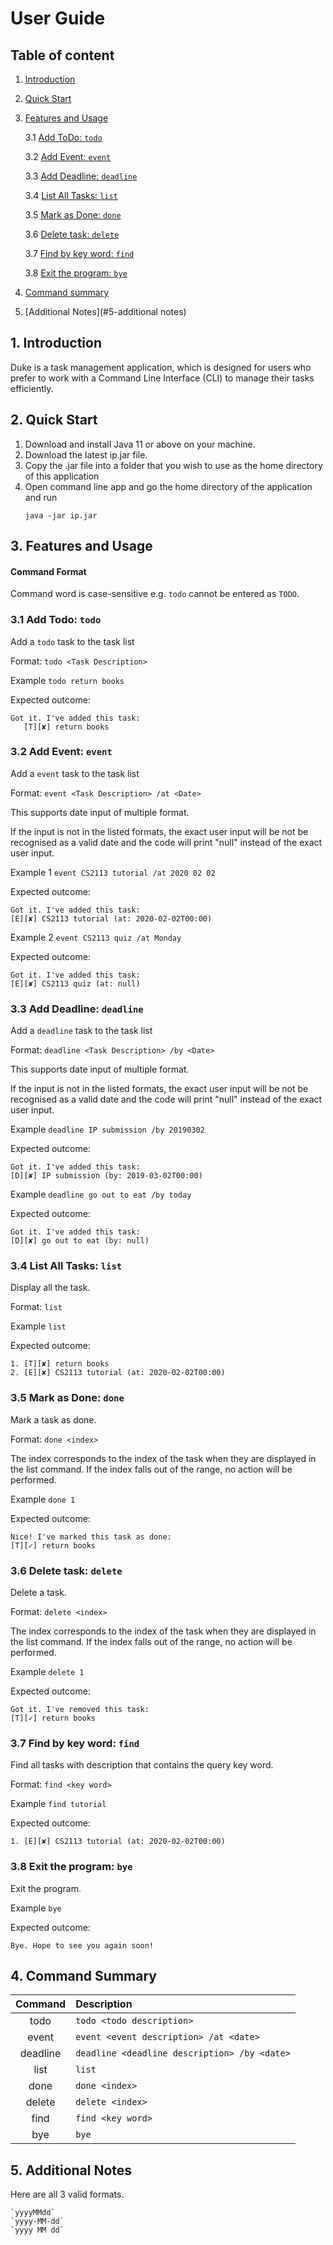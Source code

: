 # User Guide

## Table of content

1. [Introduction](#1-introduction)
2. [Quick Start](#2-quick-start)
3. [Features and Usage](#3-features-and-usage)
    
    3.1 [Add ToDo: `todo`](#31-add-todo-todo)
    
    3.2 [Add Event: `event`](#32-add-event-event)

    3.3 [Add Deadline: `deadline`](#33-add-deadline-deadline)

    3.4 [List All Tasks: `list`](#34-list-all-list)
    
    3.5 [Mark as Done: `done`](#35-mark-as-done-done)

    3.6 [Delete task: `delete`](#36-delete-task-delete)

    3.7 [Find by key word: `find`](#37-find-by-key-word-find)
    
    3.8 [Exit the program: `bye`](#39-exit-the-program-bye)
    
4. [Command summary](#4-command-summary)
5. [Additional Notes](#5-additional notes)


## 1. Introduction
Duke is a task management application, which is designed for users who prefer 
to work with a Command Line Interface (CLI) to manage their tasks efficiently. 


## 2. Quick Start 
1. Download and install Java 11 or above on your machine.
2. Download the latest ip.jar file.
3. Copy the .jar file into a folder that you wish to use as the home directory
   of this application
4. Open command line app and go the home directory of the application and run
    ```
    java -jar ip.jar
    ```

## 3. Features and Usage

#### Command Format
Command word is case-sensitive e.g. `todo` cannot be entered as `TODO`.

### 3.1 Add Todo: `todo`
Add a `todo` task to the task list	

Format: ```todo <Task Description>```

Example 
```todo return books```

Expected outcome:
```
Got it. I've added this task:
   [T][✘] return books
```

### 3.2 Add Event: `event`
Add a `event` task to the task list

Format: ```event <Task Description> /at <Date>```

This supports date input of multiple format. 

If the input is not in the listed formats, the 
exact user input will be not be recognised as a valid date 
and the code will print "null" instead of the exact user input.

Example 1
```event CS2113 tutorial /at 2020 02 02```

Expected outcome:
```
Got it. I've added this task:
[E][✘] CS2113 tutorial (at: 2020-02-02T00:00)
```

Example 2
```event CS2113 quiz /at Monday```

Expected outcome:
```
Got it. I've added this task:
[E][✘] CS2113 quiz (at: null)
```

### 3.3 Add Deadline: `deadline`
Add a `deadline` task to the task list

Format: ```deadline <Task Description> /by <Date>``` 

This supports date input of multiple format.

If the input is not in the listed formats, the 
exact user input will be not be recognised as a valid date 
and the code will print "null" instead of the exact user input.

Example 
```deadline IP submission /by 20190302```

Expected outcome:
```
Got it. I've added this task:
[D][✘] IP submission (by: 2019-03-02T00:00)
```

Example 
```deadline go out to eat /by today```

Expected outcome:
```
Got it. I've added this task:
[D][✘] go out to eat (by: null)
```

### 3.4 List All Tasks: `list`
Display all the task.

Format: ```list```

Example 
```list```

Expected outcome:
```
1. [T][✘] return books
2. [E][✘] CS2113 tutorial (at: 2020-02-02T00:00)
```

### 3.5 Mark as Done: `done`
Mark a task as done.

Format: ```done <index>```

The index corresponds to the index of the task when they are
displayed in the list command. If the index falls out of the
range, no action will be performed.

Example 
```done 1```

Expected outcome:
```
Nice! I've marked this task as done:
[T][✓] return books
```

### 3.6 Delete task: `delete`
Delete a task.

Format: ```delete <index>```

The index corresponds to the index of the task when they are
displayed in the list command. If the index falls out of the
range, no action will be performed.

Example 
```delete 1```

Expected outcome:
```
Got it. I've removed this task:
[T][✓] return books
```

### 3.7 Find by key word: `find`
Find all tasks with description that contains the query key word.

Format: ```find <key word>```

Example 
```find tutorial```

Expected outcome:
```
1. [E][✘] CS2113 tutorial (at: 2020-02-02T00:00)
```

### 3.8 Exit the program: `bye`
Exit the program.

Example 
```bye```

Expected outcome:
```
Bye. Hope to see you again soon!
```

## 4. Command Summary
|Command | Description|
|:------------:|:------------|
|todo | ```todo <todo description>```|
|event | ```event <event description> /at <date>```|
|deadline | ```deadline <deadline description> /by <date>```|
|list | ```list```|
|done | ```done <index>```|
|delete | ```delete <index>```|
|find | ```find <key word>```|
|bye| ```bye```|

## 5. Additional Notes
Here are all 3 valid formats.
    
    `yyyyMMdd`
    `yyyy-MM-dd`
    `yyyy MM dd`
